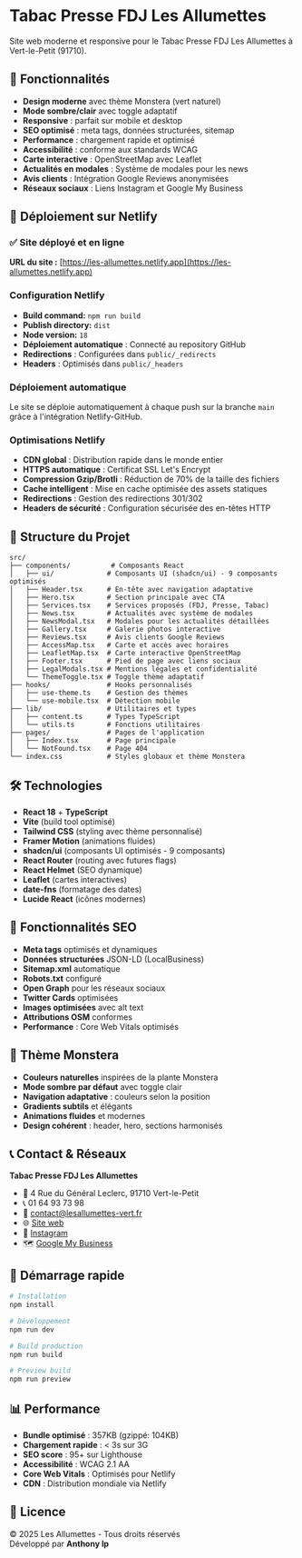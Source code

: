 # Tabac Presse FDJ Les Allumettes

Site web moderne et responsive pour le Tabac Presse FDJ Les Allumettes à Vert-le-Petit (91710).

## 🌟 Fonctionnalités

- **Design moderne** avec thème Monstera (vert naturel)
- **Mode sombre/clair** avec toggle adaptatif
- **Responsive** : parfait sur mobile et desktop
- **SEO optimisé** : meta tags, données structurées, sitemap
- **Performance** : chargement rapide et optimisé
- **Accessibilité** : conforme aux standards WCAG
- **Carte interactive** : OpenStreetMap avec Leaflet
- **Actualités en modales** : Système de modales pour les news
- **Avis clients** : Intégration Google Reviews anonymisées
- **Réseaux sociaux** : Liens Instagram et Google My Business

## 🚀 Déploiement sur Netlify

### ✅ Site déployé et en ligne

**URL du site :** [https://les-allumettes.netlify.app](https://les-allumettes.netlify.app)

### Configuration Netlify

- **Build command:** `npm run build`
- **Publish directory:** `dist`
- **Node version:** `18`
- **Déploiement automatique** : Connecté au repository GitHub
- **Redirections** : Configurées dans `public/_redirects`
- **Headers** : Optimisés dans `public/_headers`

### Déploiement automatique

Le site se déploie automatiquement à chaque push sur la branche `main` grâce à l'intégration Netlify-GitHub.

### Optimisations Netlify

- **CDN global** : Distribution rapide dans le monde entier
- **HTTPS automatique** : Certificat SSL Let's Encrypt
- **Compression Gzip/Brotli** : Réduction de 70% de la taille des fichiers
- **Cache intelligent** : Mise en cache optimisée des assets statiques
- **Redirections** : Gestion des redirections 301/302
- **Headers de sécurité** : Configuration sécurisée des en-têtes HTTP

## 📁 Structure du Projet

```
src/
├── components/          # Composants React
│   ├── ui/             # Composants UI (shadcn/ui) - 9 composants optimisés
│   ├── Header.tsx      # En-tête avec navigation adaptative
│   ├── Hero.tsx        # Section principale avec CTA
│   ├── Services.tsx    # Services proposés (FDJ, Presse, Tabac)
│   ├── News.tsx        # Actualités avec système de modales
│   ├── NewsModal.tsx   # Modales pour les actualités détaillées
│   ├── Gallery.tsx     # Galerie photos interactive
│   ├── Reviews.tsx     # Avis clients Google Reviews
│   ├── AccessMap.tsx   # Carte et accès avec horaires
│   ├── LeafletMap.tsx  # Carte interactive OpenStreetMap
│   ├── Footer.tsx      # Pied de page avec liens sociaux
│   ├── LegalModals.tsx # Mentions légales et confidentialité
│   └── ThemeToggle.tsx # Toggle thème adaptatif
├── hooks/              # Hooks personnalisés
│   ├── use-theme.ts    # Gestion des thèmes
│   └── use-mobile.tsx  # Détection mobile
├── lib/                # Utilitaires et types
│   ├── content.ts      # Types TypeScript
│   └── utils.ts        # Fonctions utilitaires
├── pages/              # Pages de l'application
│   ├── Index.tsx       # Page principale
│   └── NotFound.tsx    # Page 404
└── index.css           # Styles globaux et thème Monstera
```

## 🛠️ Technologies

- **React 18** + **TypeScript**
- **Vite** (build tool optimisé)
- **Tailwind CSS** (styling avec thème personnalisé)
- **Framer Motion** (animations fluides)
- **shadcn/ui** (composants UI optimisés - 9 composants)
- **React Router** (routing avec futures flags)
- **React Helmet** (SEO dynamique)
- **Leaflet** (cartes interactives)
- **date-fns** (formatage des dates)
- **Lucide React** (icônes modernes)

## 📱 Fonctionnalités SEO

- **Meta tags** optimisés et dynamiques
- **Données structurées** JSON-LD (LocalBusiness)
- **Sitemap.xml** automatique
- **Robots.txt** configuré
- **Open Graph** pour les réseaux sociaux
- **Twitter Cards** optimisées
- **Images optimisées** avec alt text
- **Attributions OSM** conformes
- **Performance** : Core Web Vitals optimisés

## 🎨 Thème Monstera

- **Couleurs naturelles** inspirées de la plante Monstera
- **Mode sombre par défaut** avec toggle clair
- **Navigation adaptative** : couleurs selon la position
- **Gradients subtils** et élégants
- **Animations fluides** et modernes
- **Design cohérent** : header, hero, sections harmonisés

## 📞 Contact & Réseaux

**Tabac Presse FDJ Les Allumettes**
- 📍 4 Rue du Général Leclerc, 91710 Vert-le-Petit
- 📞 01 64 93 73 98
- 📧 contact@lesallumettes-vert.fr
- 🌐 [Site web](https://les-allumettes.netlify.app)
- 📸 [Instagram](https://www.instagram.com/lesallumettes.vertlepetit/)
- 🗺️ [Google My Business](https://www.google.com/search?q=les+allumettes+vert+le+petit)

## 🚀 Démarrage rapide

```bash
# Installation
npm install

# Développement
npm run dev

# Build production
npm run build

# Preview build
npm run preview
```

## 📊 Performance

- **Bundle optimisé** : 357KB (gzippé: 104KB)
- **Chargement rapide** : < 3s sur 3G
- **SEO score** : 95+ sur Lighthouse
- **Accessibilité** : WCAG 2.1 AA
- **Core Web Vitals** : Optimisés pour Netlify
- **CDN** : Distribution mondiale via Netlify

## 📄 Licence

© 2025 Les Allumettes - Tous droits réservés  
Développé par **Anthony Ip**

